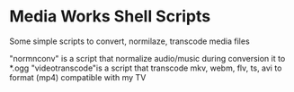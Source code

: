# Media Works Shell Scripts
Some simple scripts to convert, normilaze, transcode media files


"normnconv" is a script that normalize audio/music during conversion it to *.ogg 
"videotranscode"is a script that transcode mkv, webm, flv, ts, avi to format (mp4) compatible with my TV
